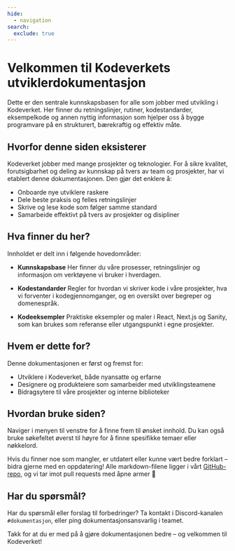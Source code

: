 ```yaml
---
hide:
  - navigation
search:
  exclude: true
---
```


# Velkommen til Kodeverkets utviklerdokumentasjon

Dette er den sentrale kunnskapsbasen for alle som jobber med utvikling i Kodeverket. Her finner du retningslinjer, rutiner, kodestandarder, eksempelkode og annen nyttig informasjon som hjelper oss å bygge programvare på en strukturert, bærekraftig og effektiv måte.

## Hvorfor denne siden eksisterer

Kodeverket jobber med mange prosjekter og teknologier. For å sikre kvalitet, forutsigbarhet og deling av kunnskap på tvers av team og prosjekter, har vi etablert denne dokumentasjonen. Den gjør det enklere å:

- Onboarde nye utviklere raskere
- Dele beste praksis og felles retningslinjer
- Skrive og lese kode som følger samme standard
- Samarbeide effektivt på tvers av prosjekter og disipliner

## Hva finner du her?

Innholdet er delt inn i følgende hovedområder:

- **Kunnskapsbase**
  Her finner du våre prosesser, retningslinjer og informasjon om verktøyene vi bruker i hverdagen.

- **Kodestandarder**
  Regler for hvordan vi skriver kode i våre prosjekter, hva vi forventer i kodegjennomganger, og en oversikt over begreper og domenespråk.

- **Kodeeksempler**
  Praktiske eksempler og maler i React, Next.js og Sanity, som kan brukes som referanse eller utgangspunkt i egne prosjekter.

## Hvem er dette for?

Denne dokumentasjonen er først og fremst for:

- Utviklere i Kodeverket, både nyansatte og erfarne
- Designere og produkteiere som samarbeider med utviklingsteamene
- Bidragsytere til våre prosjekter og interne biblioteker

## Hvordan bruke siden?

Naviger i menyen til venstre for å finne frem til ønsket innhold. Du kan også bruke søkefeltet øverst til høyre for å finne spesifikke temaer eller nøkkelord.

Hvis du finner noe som mangler, er utdatert eller kunne vært bedre forklart – bidra gjerne med en oppdatering! Alle markdown-filene ligger i vårt [GitHub-repo](https://github.com/Kodeverket-AS/Kodeverket-AS.github.io), og vi tar imot pull requests med åpne armer 💜

## Har du spørsmål?

Har du spørsmål eller forslag til forbedringer? Ta kontakt i Discord-kanalen `#dokumentasjon`, eller ping dokumentasjonsansvarlig i teamet.

Takk for at du er med på å gjøre dokumentasjonen bedre – og velkommen til Kodeverket!
